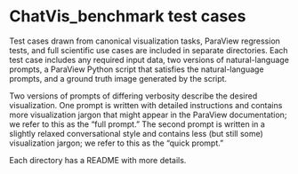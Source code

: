 # ChatVis_benchmark test cases

Test cases drawn from canonical visualization tasks, ParaView regression tests, and full scientific use cases are included in separate directories. Each test case includes any required input data, two versions of natural-language prompts, a ParaView Python script that satisfies the natural-language prompts, and a ground truth image generated by the script.

Two versions of prompts of differing verbosity describe the desired visualization.
One prompt is written with detailed instructions and contains more visualization jargon that might appear in the ParaView documentation; we refer to this as the “full prompt.”
The second prompt is written in a slightly relaxed conversational style and contains less (but still some) visualization jargon; we refer to this as the “quick prompt.”

Each directory has a README with more details.
